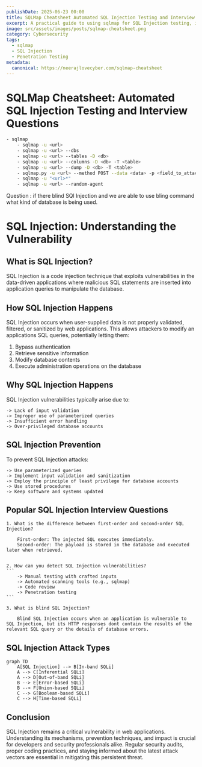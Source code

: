 ```yaml
---
publishDate: 2025-06-23 00:00
title: SQLMap Cheatsheet Automated SQL Injection Testing and Interview Questions
excerpt: A practical guide to using sqlmap for SQL Injection testing, including command examples, explanations, and common interview questions.
image: src/assets/images/posts/sqlmap-cheatsheet.png
category: Cybersecurity
tags:
  - sqlmap
  - SQL Injection
  - Penetration Testing
metadata:
  canonical: https://neerajlovecyber.com/sqlmap-cheatsheet
---
```


# SQLMap Cheatsheet: Automated SQL Injection Testing and Interview Questions
```bash
- sqlmap 
    - sqlmap -u <url> 
    - sqlmap -u <url> --dbs 
    - sqlmap -u <url> --tables -D <db> 
    - sqlmap -u <url> --columns -D <db> -T <table> 
    - sqlmap -u <url> --dump -D <db> -T <table> 
    - sqlmap.py -u <url> --method POST --data <data> -p <field_to_attack> 
    - sqlmap -u "<url>*" 
    - sqlmap -u <url> --random-agent 
```

Question : if there blind SQl Injection and we are able to use bling command what kind of database is being used. 

# SQL Injection: Understanding the Vulnerability 

## What is SQL Injection? 

SQL Injection is a code injection technique that exploits vulnerabilities in the data-driven applications where malicious SQL statements are inserted into application queries to manipulate the database. 

## How SQL Injection Happens 

SQL Injection occurs when user-supplied data is not properly validated, filtered, or sanitized by web applications. This allows attackers to modify an applications SQL queries, potentially letting them: 

1. Bypass authentication 
2. Retrieve sensitive information 
3. Modify database contents 
4. Execute administration operations on the database 

## Why SQL Injection Happens 

SQL Injection vulnerabilities typically arise due to: 
```
-> Lack of input validation 
-> Improper use of parameterized queries 
-> Insufficient error handling 
-> Over-privileged database accounts 
```
## SQL Injection Prevention 

To prevent SQL Injection attacks: 
```
-> Use parameterized queries 
-> Implement input validation and sanitization 
-> Employ the principle of least privilege for database accounts 
-> Use stored procedures 
-> Keep software and systems updated 
```
## Popular SQL Injection Interview Questions 


    1. What is the difference between first-order and second-order SQL Injection? 
        
        First-order: The injected SQL executes immediately. 
        Second-order: The payload is stored in the database and executed later when retrieved. 
        
 
    2. How can you detect SQL Injection vulnerabilities? 
    ```
        -> Manual testing with crafted inputs 
        -> Automated scanning tools (e.g., sqlmap) 
        -> Code review 
        -> Penetration testing 
    ```
 
    3. What is blind SQL Injection? 
        
        Blind SQL Injection occurs when an application is vulnerable to SQL Injection, but its HTTP responses dont contain the results of the relevant SQL query or the details of database errors. 
        

## SQL Injection Attack Types 

```mermaid 
graph TD 
    A[SQL Injection] --> B[In-band SQLi] 
    A --> C[Inferential SQLi] 
    A --> D[Out-of-band SQLi] 
    B --> E[Error-based SQLi] 
    B --> F[Union-based SQLi] 
    C --> G[Boolean-based SQLi] 
    C --> H[Time-based SQLi] 
``` 

## Conclusion 

SQL Injection remains a critical vulnerability in web applications. Understanding its mechanisms, prevention techniques, and impact is crucial for developers and security professionals alike. Regular security audits, proper coding practices, and staying informed about the latest attack vectors are essential in mitigating this persistent threat.
